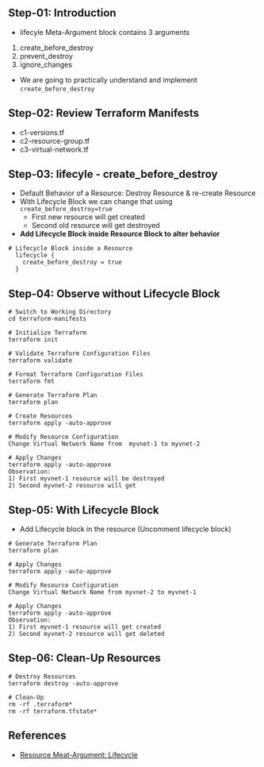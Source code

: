 ## Step-01: Introduction
- lifecyle Meta-Argument block contains 3 arguments
1. create_before_destroy
2. prevent_destroy
3. ignore_changes
- We are going to practically understand and implement `create_before_destroy`  

## Step-02: Review Terraform Manifests
- c1-versions.tf
- c2-resource-group.tf
- c3-virtual-network.tf

## Step-03: lifecyle - create_before_destroy
- Default Behavior of a Resource: Destroy Resource & re-create Resource
- With Lifecycle Block we can change that using `create_before_destroy=true`
  - First new resource will get created
  - Second old resource will get destroyed
- **Add Lifecycle Block inside Resource Block to alter behavior**  
```t
# Lifecycle Block inside a Resource
  lifecycle {
    create_before_destroy = true
  }
```  
## Step-04: Observe without Lifecycle Block
```t
# Switch to Working Directory
cd terraform-manifests

# Initialize Terraform
terraform init

# Validate Terraform Configuration Files
terraform validate

# Format Terraform Configuration Files
terraform fmt

# Generate Terraform Plan
terraform plan

# Create Resources
terraform apply -auto-approve

# Modify Resource Configuration
Change Virtual Network Name from  myvnet-1 to myvnet-2

# Apply Changes
terraform apply -auto-approve
Observation:
1) First myvnet-1 resource will be destroyed
2) Second myvnet-2 resource will get
```
## Step-05: With Lifecycle Block
- Add Lifecycle block in the resource (Uncomment lifecycle block)
```t
# Generate Terraform Plan
terraform plan

# Apply Changes
terraform apply -auto-approve

# Modify Resource Configuration
Change Virtual Network Name from myvnet-2 to myvnet-1

# Apply Changes
terraform apply -auto-approve
Observation:
1) First myvnet-1 resource will get created
2) Second myvnet-2 resource will get deleted
```
## Step-06: Clean-Up Resources
```t
# Destroy Resources
terraform destroy -auto-approve

# Clean-Up
rm -rf .terraform*
rm -rf terraform.tfstate*
```

## References
- [Resource Meat-Argument: Lifecycle](https://www.terraform.io/docs/language/meta-arguments/lifecycle.html)
